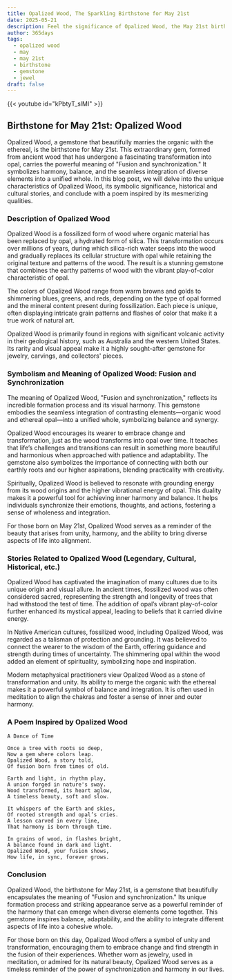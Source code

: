 ```yaml
---
title: Opalized Wood, The Sparkling Birthstone for May 21st
date: 2025-05-21
description: Feel the significance of Opalized Wood, the May 21st birthstone symbolizing Fusion and synchronization. Let its beauty and meaning brighten your day.
author: 365days
tags:
  - opalized wood
  - may
  - may 21st
  - birthstone
  - gemstone
  - jewel
draft: false
---
```


{{< youtube id="kPbtyT_slMI" >}}

## Birthstone for May 21st: Opalized Wood

Opalized Wood, a gemstone that beautifully marries the organic with the ethereal, is the birthstone for May 21st. This extraordinary gem, formed from ancient wood that has undergone a fascinating transformation into opal, carries the powerful meaning of "Fusion and synchronization." It symbolizes harmony, balance, and the seamless integration of diverse elements into a unified whole. In this blog post, we will delve into the unique characteristics of Opalized Wood, its symbolic significance, historical and cultural stories, and conclude with a poem inspired by its mesmerizing qualities.

### Description of Opalized Wood

Opalized Wood is a fossilized form of wood where organic material has been replaced by opal, a hydrated form of silica. This transformation occurs over millions of years, during which silica-rich water seeps into the wood and gradually replaces its cellular structure with opal while retaining the original texture and patterns of the wood. The result is a stunning gemstone that combines the earthy patterns of wood with the vibrant play-of-color characteristic of opal.

The colors of Opalized Wood range from warm browns and golds to shimmering blues, greens, and reds, depending on the type of opal formed and the mineral content present during fossilization. Each piece is unique, often displaying intricate grain patterns and flashes of color that make it a true work of natural art.

Opalized Wood is primarily found in regions with significant volcanic activity in their geological history, such as Australia and the western United States. Its rarity and visual appeal make it a highly sought-after gemstone for jewelry, carvings, and collectors' pieces.

### Symbolism and Meaning of Opalized Wood: Fusion and Synchronization

The meaning of Opalized Wood, "Fusion and synchronization," reflects its incredible formation process and its visual harmony. This gemstone embodies the seamless integration of contrasting elements—organic wood and ethereal opal—into a unified whole, symbolizing balance and synergy.

Opalized Wood encourages its wearer to embrace change and transformation, just as the wood transforms into opal over time. It teaches that life’s challenges and transitions can result in something more beautiful and harmonious when approached with patience and adaptability. The gemstone also symbolizes the importance of connecting with both our earthly roots and our higher aspirations, blending practicality with creativity.

Spiritually, Opalized Wood is believed to resonate with grounding energy from its wood origins and the higher vibrational energy of opal. This duality makes it a powerful tool for achieving inner harmony and balance. It helps individuals synchronize their emotions, thoughts, and actions, fostering a sense of wholeness and integration.

For those born on May 21st, Opalized Wood serves as a reminder of the beauty that arises from unity, harmony, and the ability to bring diverse aspects of life into alignment.

### Stories Related to Opalized Wood (Legendary, Cultural, Historical, etc.)

Opalized Wood has captivated the imagination of many cultures due to its unique origin and visual allure. In ancient times, fossilized wood was often considered sacred, representing the strength and longevity of trees that had withstood the test of time. The addition of opal’s vibrant play-of-color further enhanced its mystical appeal, leading to beliefs that it carried divine energy.

In Native American cultures, fossilized wood, including Opalized Wood, was regarded as a talisman of protection and grounding. It was believed to connect the wearer to the wisdom of the Earth, offering guidance and strength during times of uncertainty. The shimmering opal within the wood added an element of spirituality, symbolizing hope and inspiration.

Modern metaphysical practitioners view Opalized Wood as a stone of transformation and unity. Its ability to merge the organic with the ethereal makes it a powerful symbol of balance and integration. It is often used in meditation to align the chakras and foster a sense of inner and outer harmony.

### A Poem Inspired by Opalized Wood

```
A Dance of Time

Once a tree with roots so deep,  
Now a gem where colors leap.  
Opalized Wood, a story told,  
Of fusion born from times of old.  

Earth and light, in rhythm play,  
A union forged in nature's sway.  
Wood transformed, its heart aglow,  
A timeless beauty, soft and slow.  

It whispers of the Earth and skies,  
Of rooted strength and opal’s cries.  
A lesson carved in every line,  
That harmony is born through time.  

In grains of wood, in flashes bright,  
A balance found in dark and light.  
Opalized Wood, your fusion shows,  
How life, in sync, forever grows.
```

### Conclusion

Opalized Wood, the birthstone for May 21st, is a gemstone that beautifully encapsulates the meaning of "Fusion and synchronization." Its unique formation process and striking appearance serve as a powerful reminder of the harmony that can emerge when diverse elements come together. This gemstone inspires balance, adaptability, and the ability to integrate different aspects of life into a cohesive whole.

For those born on this day, Opalized Wood offers a symbol of unity and transformation, encouraging them to embrace change and find strength in the fusion of their experiences. Whether worn as jewelry, used in meditation, or admired for its natural beauty, Opalized Wood serves as a timeless reminder of the power of synchronization and harmony in our lives.
